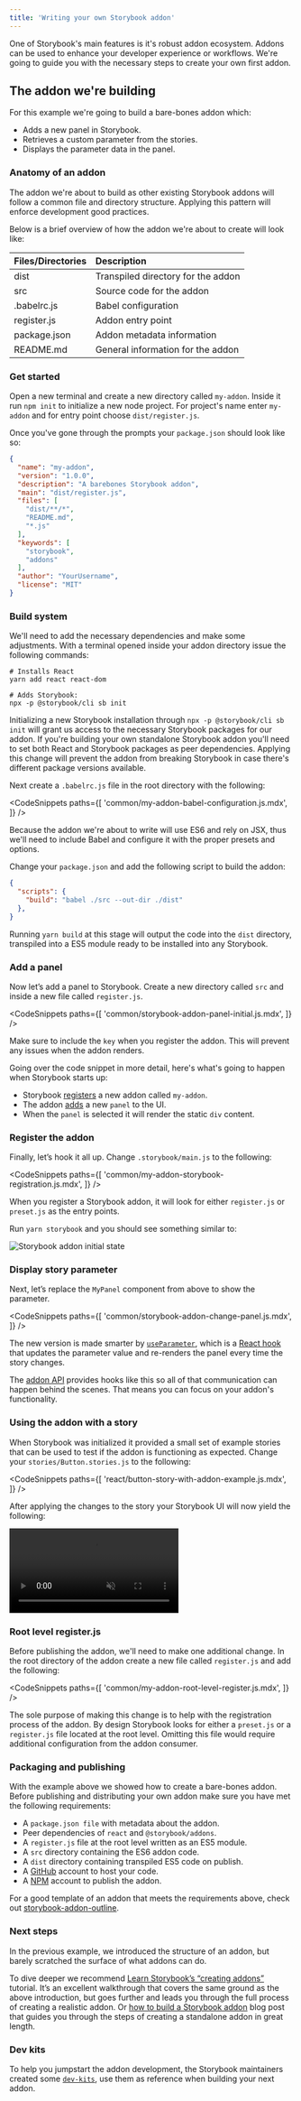 ```yaml
---
title: 'Writing your own Storybook addon'
---
```


One of Storybook's main features is it's robust addon ecosystem. Addons can be used to enhance your developer experience or workflows. We're going to guide you with the necessary steps to create your own first addon.

## The addon we're building

For this example we're going to build a bare-bones addon which:

- Adds a new panel in Storybook.
- Retrieves a custom parameter from the stories.
- Displays the parameter data in the panel.

### Anatomy of an addon

The addon we're about to build as other existing Storybook addons will follow a common file and directory structure. Applying this pattern will enforce development good practices. 

Below is a brief overview of how the addon we're about to create will look like:


| Files/Directories | Description                       |
|:------------------|:----------------------------------|
| dist              | Transpiled directory for the addon|
| src               | Source code for the addon         |
| .babelrc.js       | Babel configuration               |
| register.js       | Addon entry point                 |
| package.json      | Addon metadata information        |
| README.md         | General information for the addon |

### Get started

Open a new terminal and create a new directory called `my-addon`. Inside it run `npm init` to initialize a new node project. For project's name enter `my-addon` and for entry point choose `dist/register.js`. 

Once you've gone through the prompts your `package.json` should look like so:

```json
{
  "name": "my-addon",
  "version": "1.0.0",
  "description": "A barebones Storybook addon",
  "main": "dist/register.js",
  "files": [
    "dist/**/*",
    "README.md",
    "*.js"
  ],
  "keywords": [
    "storybook",
    "addons"
  ],
  "author": "YourUsername",
  "license": "MIT"
}
```

### Build system

We'll need to add the necessary dependencies and make some adjustments. With a terminal opened inside your addon directory issue the following commands:

```shell
# Installs React
yarn add react react-dom

# Adds Storybook:
npx -p @storybook/cli sb init
```

<div class="aside">
Initializing a new Storybook installation through <code>npx -p @storybook/cli sb init</code> will grant us access to the necessary Storybook packages for our addon. If you're 
building your own standalone Storybook addon you'll need to set both React and Storybook packages as peer dependencies. Applying this change will prevent the addon from breaking Storybook in case there's different package versions available.
</div>

Next create a `.babelrc.js` file in the root directory with the following:

<!-- prettier-ignore-start -->

<CodeSnippets
  paths={[
    'common/my-addon-babel-configuration.js.mdx',
  ]}
/>

<!-- prettier-ignore-end -->

<div class="aside">
Because the addon we're about to write will use ES6 and rely on JSX, thus we'll need to include Babel and configure it with the proper presets and options. 
</div>

Change your `package.json` and add the following script to build the addon:

```json
{
  "scripts": {
    "build": "babel ./src --out-dir ./dist"
  },
}
```
<div class="aside">
Running <code>yarn build</code> at this stage will output the code into the <code>dist</code> directory, transpiled into a ES5 module ready to be installed into any Storybook. 
</div>

### Add a panel

Now let’s add a panel to Storybook. Create a new directory called `src` and inside a new file called `register.js`.

<!-- prettier-ignore-start -->

<CodeSnippets
  paths={[
    'common/storybook-addon-panel-initial.js.mdx',
  ]}
/>

<!-- prettier-ignore-end -->

<div class="aside">
Make sure to include the <code>key</code> when you register the addon. This will prevent any issues when the addon renders.
</div> 

Going over the code snippet in more detail, here's what's going to happen when Storybook starts up:

- Storybook [registers](./addons-api.md#addonsregister) a new addon called `my-addon`.
- The addon [adds]((./addons-api.md#addonsadd)) a new `panel` to the UI.
- When the `panel` is selected it will render the static `div` content.


### Register the addon

Finally, let’s hook it all up. Change `.storybook/main.js` to the following:

<!-- prettier-ignore-start -->

<CodeSnippets
  paths={[
    'common/my-addon-storybook-registration.js.mdx',
  ]}
/>

<!-- prettier-ignore-end -->

<div class="aside">
When you register a Storybook addon, it will look for either <code>register.js</code> or <code>preset.js</code> as the entry points.
</div>

Run `yarn storybook` and you should see something similar to:

![Storybook addon initial state](./addon-initial-state.png)


### Display story parameter

Next, let’s replace the `MyPanel` component from above to show the parameter.

<!-- prettier-ignore-start -->

<CodeSnippets
  paths={[
    'common/storybook-addon-change-panel.js.mdx',
  ]}
/>

<!-- prettier-ignore-end -->

The new version is made smarter by [`useParameter`](./addons-api.md#useparameter), which is a [React hook](https://reactjs.org/docs/hooks-intro.html) that updates the parameter value and re-renders the panel every time the story changes.

The [addon API](./addons-api.md) provides hooks like this so all of that communication can happen behind the scenes. That means you can focus on your addon's functionality.


### Using the addon with a story

When Storybook was initialized it provided a small set of example stories that can be used to test if the addon is functioning as expected. Change your `stories/Button.stories.js` to the following:

<!-- prettier-ignore-start -->

<CodeSnippets
  paths={[
    'react/button-story-with-addon-example.js.mdx',
  ]}
/>

<!-- prettier-ignore-end -->


After applying the changes to the story your Storybook UI will now yield the following:


<video autoPlay muted playsInline loop>
  <source
    src="addon-final-stage-optimized.mp4"
    type="video/mp4"
  />
</video>

### Root level register.js

Before publishing the addon, we'll need to make one additional change. In the root directory of the addon create a new file called `register.js` and add the following:

<!-- prettier-ignore-start -->

<CodeSnippets
  paths={[
    'common/my-addon-root-level-register.js.mdx',
  ]}
/>

<!-- prettier-ignore-end -->

The sole purpose of making this change is to help with the registration process of the addon. By design Storybook looks for either a `preset.js` or a `register.js` file located at the root level. Omitting this file would require additional configuration from the addon consumer.


### Packaging and publishing

With the example above we showed how to create a bare-bones addon. Before publishing and distributing your own addon make sure you have met the following requirements:

- A `package.json file` with metadata about the addon.
- Peer dependencies of `react` and `@storybook/addons`.
- A `register.js` file at the root level written as an ES5 module.
- A `src` directory containing the ES6 addon code.
- A `dist` directory containing transpiled ES5 code on publish.
- A [GitHub](https://github.com/) account to host your code.
- A [NPM](https://www.npmjs.com/) account to publish the addon.

For a good template of an addon that meets the requirements above, check out [storybook-addon-outline](https://www.npmjs.com/package/storybook-addon-outline).

### Next steps

In the previous example, we introduced the structure of an addon, but barely scratched the surface of what addons can do.

To dive deeper we recommend [Learn Storybook’s “creating addons”](https://www.learnstorybook.com/intro-to-storybook/react/en/creating-addons/) tutorial. It’s an excellent walkthrough that covers the same ground as the above introduction, but goes further and leads you through the full process of creating a realistic addon. Or [how to build a Storybook addon](https://www.chromatic.com/blog/how-to-build-a-storybook-addon/) blog post that guides you through the steps of creating a standalone addon in great length.

### Dev kits

To help you jumpstart the addon development, the Storybook maintainers created some [`dev-kits`](https://github.com/storybookjs/storybook/tree/next/dev-kits), use them as reference when building your next addon.

